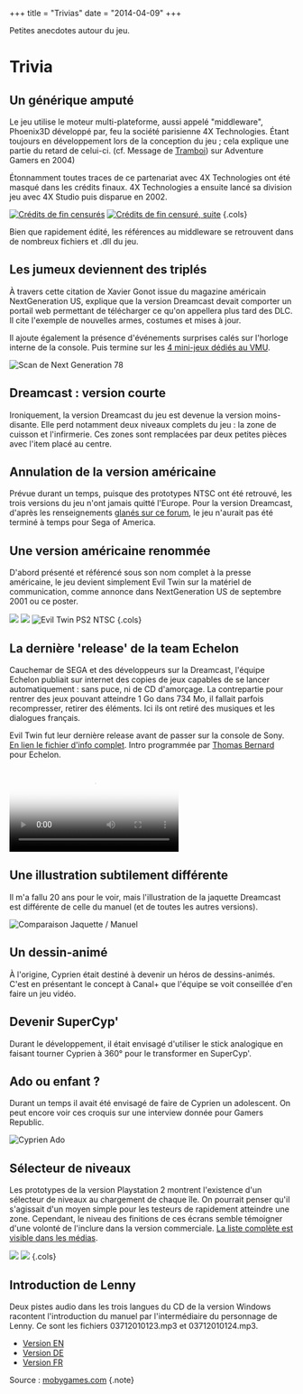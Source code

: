 +++
title = "Trivias"
date = "2014-04-09"
+++

Petites anecdotes autour du jeu.

# Trivia

## Un générique amputé

Le jeu utilise le moteur multi-plateforme, aussi appelé "middleware", Phoenix3D développé par, feu la société parisienne 4X Technologies. Étant toujours en développement lors de la conception du jeu ; cela explique une partie du retard de celui-ci. (cf. Message de [Tramboi](https://adventuregamers.com/archive/forums/general/5399-evil-twin.html#post_message_89327)) sur Adventure Gamers en 2004)

Étonnamment toutes traces de ce partenariat avec 4X Technologies ont été masqué dans les crédits finaux. 4X Technologies a ensuite lancé sa division jeu avec 4X Studio puis disparue en 2002.


[![Crédits de fin censurés](/images/Evil_Twin_Credits_0001.jpg)](/images/Evil_Twin_Credits_0001.jpg)
[![Crédits de fin censuré, suite](/images/Evil_Twin_Credits_0002.jpg)](/images/Evil_Twin_Credits_0002.jpg)
{.cols}

Bien que rapidement édité, les références au middleware se retrouvent dans de nombreux fichiers et .dll du jeu.

## Les jumeux deviennent des triplés

À travers cette citation de Xavier Gonot issue du magazine américain NextGeneration US, explique que la version Dreamcast devait comporter un portail web permettant de télécharger ce qu'on appellera plus tard des DLC. Il cite l'exemple de nouvelles armes, costumes et mises à jour.

Il ajoute également la présence d'événements surprises calés sur l'horloge interne de la console. Puis termine sur les [4 mini-jeux dédiés au VMU](../evil-twin-1/evil1_vmu.md).

![Scan de Next Generation 78 ](/images/NextGeneration_78_Tripled.png)



## Dreamcast : version courte

Ironiquement, la version Dreamcast du jeu est devenue la version moins-disante. Elle perd notamment deux niveaux complets du jeu : la zone de cuisson et l'infirmerie. Ces zones sont remplacées par deux petites pièces avec l'item placé au centre.

## Annulation de la version américaine

Prévue durant un temps, puisque des prototypes NTSC ont été retrouvé, les trois versions du jeu n'ont jamais quitté l'Europe. Pour la version Dreamcast, d'après les renseignements [glanés sur ce forum](https://www.sega-16.com/forum/showthread.php?14670-Why-is-dreamcast-the-worst-console-ever&p=665340&viewfull=1#post665340), le jeu n'aurait pas été terminé à temps pour Sega of America.

## Une version américaine renommée

D'abord présenté et référencé sous son nom complet à la presse américaine, le jeu devient simplement Evil Twin sur la matériel de communication, comme annonce dans NextGeneration US de septembre 2001 ou ce poster.

![](/images/evil_twin_ubisoft_in_utero_w600.jpg)
![](/images/Evil_Twin_Poster_US_w600.jpg)
![Evil Twin PS2 NTSC](/images/Evil_Twin_PS2_NTSC.jpg)
{.cols}

## La dernière 'release' de la team Echelon

Cauchemar de SEGA et des développeurs sur la Dreamcast, l'équipe Echelon publiait sur internet des copies de jeux capables de se lancer automatiquement : sans puce, ni de CD d'amorçage. La contrepartie pour rentrer des jeux pouvant atteindre 1 Go dans 734 Mo, il fallait parfois recompresser, retirer des éléments. Ici ils ont retiré des musiques et les dialogues français.

Evil Twin fut leur dernière release avant de passer sur la console de Sony.  
[En lien le fichier d'info complet](/files/e-evil.nfo.txt). Intro programmée par [Thomas Bernard](https://github.com/miniupnp/DreamCastIntros) pour Echelon.

<video controls="" poster="https://eviltwin.vibvib.fr/albums/ressources-articless/Evil_Twin_Cypriens_Echelon_cracktros.png"><source src="https://eviltwin.vibvib.fr/albums/videos/Echelon_Cracktro_Evil_Twin.mp4" type="video/mp4"> <img src="/images/Evil_Twin_Cypriens_Echelon_cracktros.png"></video>

## Une illustration subtilement différente

Il m'a fallu 20 ans pour le voir, mais l'illustration de la jaquette Dreamcast est différente de celle du manuel (et de toutes les autres versions).

![Comparaison Jaquette / Manuel](/images/Dreamcast_Illustration.jpg  "Comparaison jaquette/manuel dreamcast")

## Un dessin-animé

À l'origine, Cyprien était destiné à devenir un héros de dessins-animés. C'est en présentant le concept à Canal+ que l'équipe se voit conseillée d'en faire un jeu vidéo.

## Devenir SuperCyp'

Durant le développement, il était envisagé d'utiliser le stick analogique en faisant tourner Cyprien à 360° pour le transformer en SuperCyp'.

## Ado ou enfant ?

Durant un temps il avait été envisagé de faire de Cyprien un adolescent. On peut encore voir ces croquis sur une interview donnée pour Gamers Republic.

![Cyprien Ado](/images/cyprien_age_evolution.jpg)

## Sélecteur de niveaux

Les prototypes de la version Playstation 2 montrent l'existence d'un sélecteur de niveaux au chargement de chaque île. On pourrait penser qu'il s'agissait d'un moyen simple pour les testeurs de rapidement atteindre une zone. Cependant, le niveau des finitions de ces écrans semble témoigner d'une volonté de l'inclure dans la version commerciale. [La liste complète est visible dans les médias](https://eviltwin.vibvib.fr/developpement/Levels_Selector/).

![](https://eviltwin.vibvib.fr/cache/developpement/Levels_Selector/Joeys_Island_w600.jpg) ![](https://eviltwin.vibvib.fr/cache/developpement/Levels_Selector/Davids_Island_w600.jpg)
{.cols}

## Introduction de Lenny

Deux pistes audio dans les trois langues du CD de la version Windows racontent l'introduction du manuel par l'intermédiaire du personnage de Lenny. Ce sont les fichiers 03712010123.mp3 et 03712010124.mp3.

- [Version EN](/files/lenny_bonus_en.zip)
- [Version DE](/files/lenny_bonus_de.zip)
- [Version FR](/files/lenny_bonus_fr.zip)

Source : [mobygames.com](https://www.mobygames.com/game/evil-twin-cypriens-chronicles/trivia)
{.note}